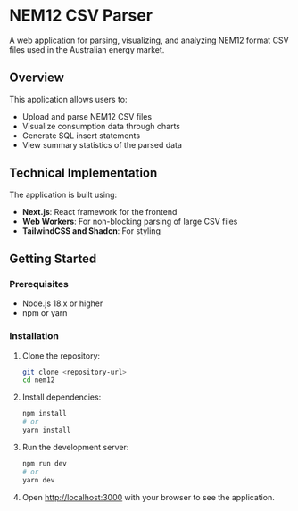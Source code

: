 # NEM12 CSV Parser

A web application for parsing, visualizing, and analyzing NEM12 format CSV files used in the Australian energy market.

## Overview

This application allows users to:

- Upload and parse NEM12 CSV files
- Visualize consumption data through charts
- Generate SQL insert statements
- View summary statistics of the parsed data

## Technical Implementation

The application is built using:

- **Next.js**: React framework for the frontend
- **Web Workers**: For non-blocking parsing of large CSV files
- **TailwindCSS and Shadcn**: For styling

## Getting Started

### Prerequisites

- Node.js 18.x or higher
- npm or yarn

### Installation

1. Clone the repository:

   ```bash
   git clone <repository-url>
   cd nem12
   ```

2. Install dependencies:

   ```bash
   npm install
   # or
   yarn install
   ```

3. Run the development server:

   ```bash
   npm run dev
   # or
   yarn dev
   ```

4. Open [http://localhost:3000](http://localhost:3000) with your browser to see the application.
